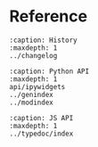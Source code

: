 # Reference

```{toctree}
:caption: History
:maxdepth: 1
../changelog
```

```{toctree}
:caption: Python API
:maxdepth: 1
api/ipywidgets
../genindex
../modindex
```

```{toctree}
:caption: JS API
:maxdepth: 1
../typedoc/index
```
